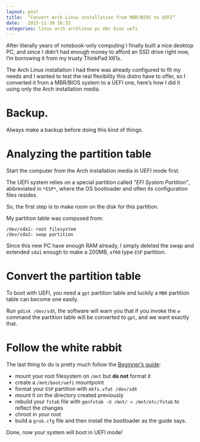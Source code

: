 ```yaml
---
layout: post
title:  “Convert Arch Linux installation from MBR/BIOS to UEFI“
date:   2015-11-30 16:32
categories: linux arch archlinux pc mbr bios uefi
---
```


After literally years of notebook-only computing I finally built a nice desktop PC, and since I didn’t had enough money to afford an SSD drive right now, I’m borrowing it from my trusty ThinkPad X61s.

The Arch Linux installation I had there was already configured to fit my needs and I wanted to test the real flexibility this distro have to offer, so I converted it from a MBR/BIOS system to a UEFI one, here’s how I did it using only the Arch installation media.

# Backup.

Always make a backup before doing this kind of things.

# Analyzing the partition table

Start the computer from the Arch installation media in UEFI mode first.

The UEFI system relies on a special partition called *”EFI System Partition”*, abbreviated in `*ESP*`, where the OS bootloader and often its configuration files resides.

So, the first step is to make room on the disk for this partition.

My partition table was composed from:

    /dev/sda1: root filesystem
    /dev/sda2: swap partition
    
Since this new PC have enough RAM already, I simply deleted the swap and extended `sda1` enough to make a 200MB, `ef00` type `ESP` partition.

# Convert the partition table

To boot with UEFI, you need a `gpt` partition table and luckily a `MBR` partition table can become one easily.

Run `gdisk /dev/sdX`, the software will warn you that if you invoke the `w` command the partition table will be converted to `gpt`, and we want exactly that.

# Follow the white rabbit

The last thing to do is pretty much follow the [Beginner’s guide](https://wiki.archlinux.org/index.php/Beginners'_guide):
    
 - mount your root filesystem on `/mnt` but **do not** format it
 - create a `/mnt/boot/uefi` mountpoint
 - format your `ESP` partition with `mkfs.vfat /dev/sdX`
 - mount it on the directory created previously
 - rebuild your `fstab` file with `genfstab -U /mnt/ > /mnt/etc/fstab` to reflect the changes 
 - chroot in your root
 - build a `grub.cfg` file and then install the bootloader as the guide says.
 
Done, now your system will boot in UEFI mode!
